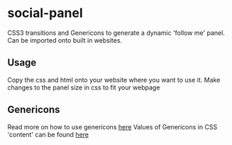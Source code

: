 # social-panel
CSS3 transitions and Genericons to generate a dynamic 'follow me' panel. Can be imported onto built in websites.


## Usage
Copy the css and html onto your website where you want to use it.
Make changes to the panel size in css to fit your webpage

## Genericons
Read more on how to use genericons [here](https://genericons.com)
Values of Genericons in CSS 'content' can be found [here](https://wojnowski.net.pl/main/index/genericons-unicode-values)
